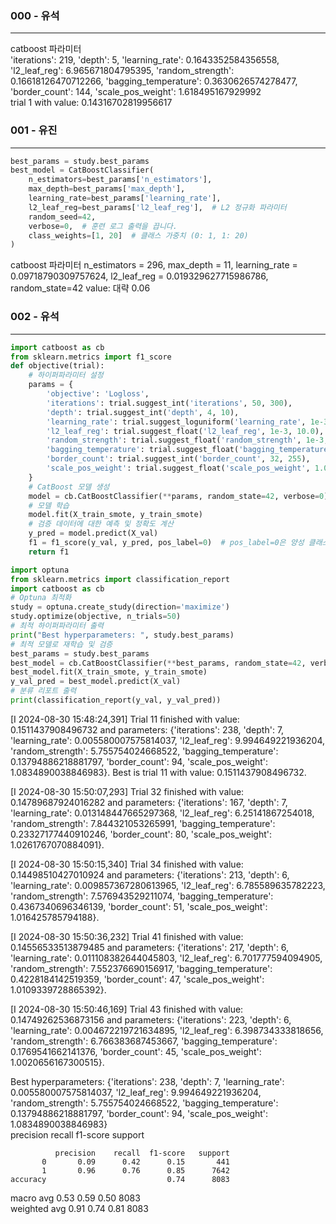  
### 000 - 유석
---
catboost 파라미터  
'iterations': 219, 'depth': 5, 'learning_rate': 0.1643352584356558, 'l2_leaf_reg': 6.965671804795395, 'random_strength': 0.16618126470712266, 'bagging_temperature': 0.3630626574278477, 'border_count': 144, 'scale_pos_weight': 1.618495167929992  
trial 1 with value: 0.14316702819956617
  
### 001 - 유진
---
```Python
best_params = study.best_params
best_model = CatBoostClassifier(
    n_estimators=best_params['n_estimators'],
    max_depth=best_params['max_depth'],
    learning_rate=best_params['learning_rate'],
    l2_leaf_reg=best_params['l2_leaf_reg'],  # L2 정규화 파라미터
    random_seed=42,
    verbose=0,  # 훈련 로그 출력을 끕니다.
    class_weights=[1, 20]  # 클래스 가중치 (0: 1, 1: 20)
)
```
catboost 파라미터
n_estimators = 296, max_depth = 11, learning_rate = 0.09718790309757624, l2_leaf_reg = 0.019329627715986786, random_state=42
value: 대략 0.06
  
### 002 - 유석
---
```Python
import catboost as cb
from sklearn.metrics import f1_score
def objective(trial):
    # 하이퍼파라미터 설정
    params = {
        'objective': 'Logloss',
        'iterations': trial.suggest_int('iterations', 50, 300),
        'depth': trial.suggest_int('depth', 4, 10),
        'learning_rate': trial.suggest_loguniform('learning_rate', 1e-3, 0.3),
        'l2_leaf_reg': trial.suggest_float('l2_leaf_reg', 1e-3, 10.0),
        'random_strength': trial.suggest_float('random_strength', 1e-3, 10.0),
        'bagging_temperature': trial.suggest_float('bagging_temperature', 0.0, 1.0),
        'border_count': trial.suggest_int('border_count', 32, 255),
        'scale_pos_weight': trial.suggest_float('scale_pos_weight', 1.0, 10.0),
    }
    # CatBoost 모델 생성
    model = cb.CatBoostClassifier(**params, random_state=42, verbose=0)
    # 모델 학습
    model.fit(X_train_smote, y_train_smote)
    # 검증 데이터에 대한 예측 및 정확도 계산
    y_pred = model.predict(X_val)
    f1 = f1_score(y_val, y_pred, pos_label=0)  # pos_label=0은 양성 클래스
    return f1
```
  
```Python
import optuna
from sklearn.metrics import classification_report
import catboost as cb
# Optuna 최적화
study = optuna.create_study(direction='maximize')
study.optimize(objective, n_trials=50)
# 최적 하이퍼파라미터 출력
print("Best hyperparameters: ", study.best_params)
# 최적 모델로 재학습 및 검증
best_params = study.best_params
best_model = cb.CatBoostClassifier(**best_params, random_state=42, verbose=0)
best_model.fit(X_train_smote, y_train_smote)
y_val_pred = best_model.predict(X_val)
# 분류 리포트 출력
print(classification_report(y_val, y_val_pred))
```
  
[I 2024-08-30 15:48:24,391] Trial 11 finished with value: 0.1511437908496732 and parameters: {'iterations': 238, 'depth': 7, 'learning_rate': 0.005580007575814037, 'l2_leaf_reg': 9.994649221936204, 'random_strength': 5.755754024668522, 'bagging_temperature': 0.13794886218881797, 'border_count': 94, 'scale_pos_weight': 1.0834890038846983}.
Best is trial 11 with value: 0.1511437908496732.  
  
[I 2024-08-30 15:50:07,293] Trial 32 finished with value: 0.14789687924016282 and parameters: {'iterations': 167, 'depth': 7, 'learning_rate': 0.013148447665297368, 'l2_leaf_reg': 6.25141867254018, 'random_strength': 7.844321053265991, 'bagging_temperature': 0.23327177440910246, 'border_count': 80, 'scale_pos_weight': 1.0261767070884091}.
  
[I 2024-08-30 15:50:15,340] Trial 34 finished with value: 0.14498510427010924 and parameters: {'iterations': 213, 'depth': 6, 'learning_rate': 0.009857367280613965, 'l2_leaf_reg': 6.785589635782223, 'random_strength': 7.576943529211074, 'bagging_temperature': 0.4367340696346139, 'border_count': 51, 'scale_pos_weight': 1.016425785794188}.
  
[I 2024-08-30 15:50:36,232] Trial 41 finished with value: 0.14556533513879485 and parameters: {'iterations': 217, 'depth': 6, 'learning_rate': 0.011108382644045803, 'l2_leaf_reg': 6.701777594094905, 'random_strength': 7.552376690156917, 'bagging_temperature': 0.4228184142519359, 'border_count': 47, 'scale_pos_weight': 1.0109339728865392}.
  
[I 2024-08-30 15:50:46,169] Trial 43 finished with value: 0.14749262536873156 and parameters: {'iterations': 223, 'depth': 6, 'learning_rate': 0.004672219721634895, 'l2_leaf_reg': 6.398734333818656, 'random_strength': 6.766383687453667, 'bagging_temperature': 0.1769541662141376, 'border_count': 45, 'scale_pos_weight': 1.0020656167300515}.
  
Best hyperparameters: {'iterations': 238, 'depth': 7, 'learning_rate': 0.005580007575814037, 'l2_leaf_reg': 9.994649221936204, 'random_strength': 5.755754024668522, 'bagging_temperature': 0.13794886218881797, 'border_count': 94, 'scale_pos_weight': 1.0834890038846983}  
precision recall f1-score support  
```Plain
          precision    recall  f1-score   support
       0       0.09      0.42      0.15       441
       1       0.96      0.76      0.85      7642
accuracy                           0.74      8083
```
macro avg 0.53 0.59 0.50 8083  
weighted avg 0.91 0.74 0.81 8083